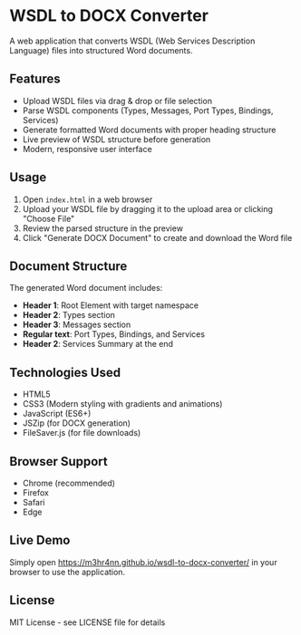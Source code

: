 # WSDL to DOCX Converter

A web application that converts WSDL (Web Services Description Language) files into structured Word documents.

## Features

- Upload WSDL files via drag & drop or file selection
- Parse WSDL components (Types, Messages, Port Types, Bindings, Services)
- Generate formatted Word documents with proper heading structure
- Live preview of WSDL structure before generation
- Modern, responsive user interface

## Usage

1. Open `index.html` in a web browser
2. Upload your WSDL file by dragging it to the upload area or clicking "Choose File"
3. Review the parsed structure in the preview
4. Click "Generate DOCX Document" to create and download the Word file

## Document Structure

The generated Word document includes:
- **Header 1**: Root Element with target namespace
- **Header 2**: Types section
- **Header 3**: Messages section
- **Regular text**: Port Types, Bindings, and Services
- **Header 2**: Services Summary at the end

## Technologies Used

- HTML5
- CSS3 (Modern styling with gradients and animations)
- JavaScript (ES6+)
- JSZip (for DOCX generation)
- FileSaver.js (for file downloads)

## Browser Support

- Chrome (recommended)
- Firefox
- Safari
- Edge

## Live Demo

Simply open https://m3hr4nn.github.io/wsdl-to-docx-converter/ in your browser to use the application.

## License

MIT License - see LICENSE file for details
